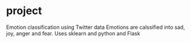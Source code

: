 # project
Emotion classification using Twitter data
Emotions are calssified into sad, joy, anger and fear.
Uses sklearn and python and Flask

